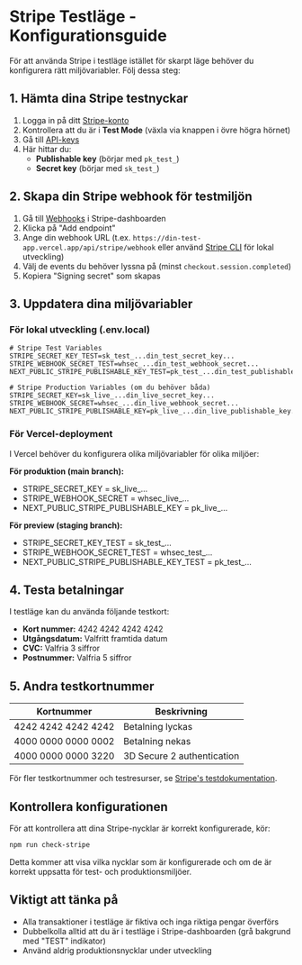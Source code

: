 # Stripe Testläge - Konfigurationsguide

För att använda Stripe i testläge istället för skarpt läge behöver du konfigurera rätt miljövariabler. Följ dessa steg:

## 1. Hämta dina Stripe testnyckar

1. Logga in på ditt [Stripe-konto](https://dashboard.stripe.com/)
2. Kontrollera att du är i **Test Mode** (växla via knappen i övre högra hörnet)
3. Gå till [API-keys](https://dashboard.stripe.com/test/apikeys)
4. Här hittar du:
   - **Publishable key** (börjar med `pk_test_`)
   - **Secret key** (börjar med `sk_test_`)

## 2. Skapa din Stripe webhook för testmiljön

1. Gå till [Webhooks](https://dashboard.stripe.com/test/webhooks) i Stripe-dashboarden
2. Klicka på "Add endpoint"
3. Ange din webhook URL (t.ex. `https://din-test-app.vercel.app/api/stripe/webhook` eller använd [Stripe CLI](https://stripe.com/docs/stripe-cli) för lokal utveckling)
4. Välj de events du behöver lyssna på (minst `checkout.session.completed`)
5. Kopiera "Signing secret" som skapas

## 3. Uppdatera dina miljövariabler

### För lokal utveckling (.env.local)
```
# Stripe Test Variables
STRIPE_SECRET_KEY_TEST=sk_test_...din_test_secret_key...
STRIPE_WEBHOOK_SECRET_TEST=whsec_...din_test_webhook_secret...
NEXT_PUBLIC_STRIPE_PUBLISHABLE_KEY_TEST=pk_test_...din_test_publishable_key...

# Stripe Production Variables (om du behöver båda)
STRIPE_SECRET_KEY=sk_live_...din_live_secret_key...
STRIPE_WEBHOOK_SECRET=whsec_...din_live_webhook_secret...
NEXT_PUBLIC_STRIPE_PUBLISHABLE_KEY=pk_live_...din_live_publishable_key...
```

### För Vercel-deployment

I Vercel behöver du konfigurera olika miljövariabler för olika miljöer:

**För produktion (main branch):**
- STRIPE_SECRET_KEY = sk_live_...
- STRIPE_WEBHOOK_SECRET = whsec_live_...
- NEXT_PUBLIC_STRIPE_PUBLISHABLE_KEY = pk_live_...

**För preview (staging branch):**
- STRIPE_SECRET_KEY_TEST = sk_test_...
- STRIPE_WEBHOOK_SECRET_TEST = whsec_test_...
- NEXT_PUBLIC_STRIPE_PUBLISHABLE_KEY_TEST = pk_test_...

## 4. Testa betalningar

I testläge kan du använda följande testkort:
- **Kort nummer:** 4242 4242 4242 4242
- **Utgångsdatum:** Valfritt framtida datum
- **CVC:** Valfria 3 siffror
- **Postnummer:** Valfria 5 siffror

## 5. Andra testkortnummer

| Kortnummer | Beskrivning |
|------------|-------------|
| 4242 4242 4242 4242 | Betalning lyckas |
| 4000 0000 0000 0002 | Betalning nekas |
| 4000 0000 0000 3220 | 3D Secure 2 authentication |

För fler testkortnummer och testresurser, se [Stripe's testdokumentation](https://stripe.com/docs/testing).

## Kontrollera konfigurationen

För att kontrollera att dina Stripe-nycklar är korrekt konfigurerade, kör:

```bash
npm run check-stripe
```

Detta kommer att visa vilka nycklar som är konfigurerade och om de är korrekt uppsatta för test- och produktionsmiljöer.

## Viktigt att tänka på

- Alla transaktioner i testläge är fiktiva och inga riktiga pengar överförs
- Dubbelkolla alltid att du är i testläge i Stripe-dashboarden (grå bakgrund med "TEST" indikator)
- Använd aldrig produktionsnycklar under utveckling 
